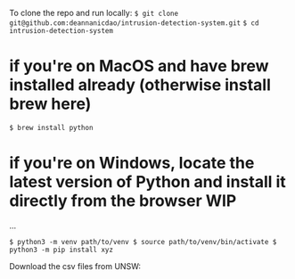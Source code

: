 To clone the repo and run locally:
`$ git clone git@github.com:deannanicdao/intrusion-detection-system.git`
`$ cd intrusion-detection-system`
# if you're on MacOS and have brew installed already (otherwise install brew here)
`$ brew install python`
# if you're on Windows, locate the latest version of Python and install it directly from the browser **WIP**
...


`$ python3 -m venv path/to/venv
 $ source path/to/venv/bin/activate
 $ python3 -m pip install xyz`

 Download the csv files from UNSW: 
